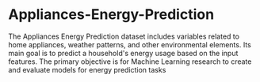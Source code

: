 # Appliances-Energy-Prediction
The Appliances Energy Prediction dataset includes variables related to home appliances, weather patterns, and other environmental elements. Its main goal is to predict a household's energy usage based on the input features. The primary objective is for Machine Learning research to create and evaluate models for energy prediction tasks 
